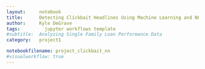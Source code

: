 ```yaml
---
layout:     notebook
title:      Detecting Clickbait Headlines Using Machine Learning and NLP 
author:     Kyle DeGrave
tags: 		  jupyter workflows template
#subtitle:  Analyzing Single Family Loan Performance Data
category:   project1

notebookfilename: project_clickbait_nn
#visualworkflow: true
---
```

